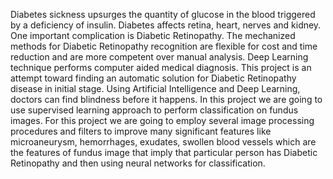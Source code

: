 Diabetes sickness upsurges the quantity of glucose in the blood triggered by a deficiency of insulin. Diabetes affects retina, heart, nerves and kidney. One important complication is Diabetic Retinopathy. The mechanized methods for Diabetic Retinopathy recognition are flexible for cost and time reduction and are more competent over manual analysis. Deep Learning technique performs computer aided medical diagnosis. This project is an attempt toward finding an automatic solution for Diabetic Retinopathy disease in initial stage. Using Artificial Intelligence and Deep Learning, doctors can find blindness before it happens. In this project we are going to use supervised learning approach to perform classification on fundus images. For this project we are going to employ several image processing procedures and filters to improve many significant features like microaneurysm, hemorrhages, exudates, swollen blood vessels which are the features of fundus image that imply that particular person has Diabetic Retinopathy and then using neural networks for classification.
